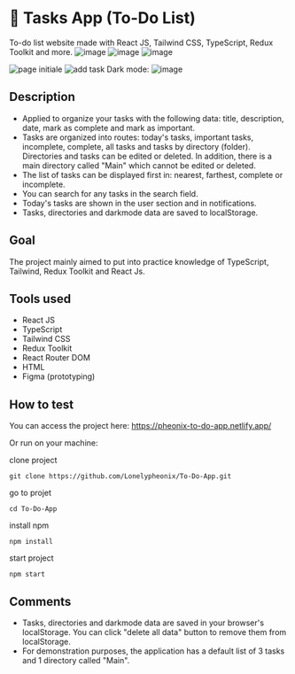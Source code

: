 # 📅 Tasks App (To-Do List)

To-do list website made with React JS, Tailwind CSS, TypeScript, Redux Toolkit and more.
![image](https://github.com/Lonelypheonix/To-Do-App/assets/55979659/cdcec2d5-6778-41f5-bdc3-4a4e2d83d295)
![image](https://github.com/Lonelypheonix/To-Do-App/assets/55979659/d67799bb-6df4-425f-b59c-b2103e5cb25b)
![image](https://github.com/Lonelypheonix/To-Do-App/assets/55979659/ddbf01cd-4ce1-4101-8f55-73ccd9c006ff)

![page initiale](https://raw.githubusercontent.com/x1-il/todo-app/main/public/To-Do%20List%20_%20All%20tasks.png)
![add task](https://user-images.githubusercontent.com/120943267/236889340-925ea5b6-7b8e-43e3-8021-d568d7e9cdf7.png)
Dark mode:
![image](https://user-images.githubusercontent.com/120943267/236889977-385bdad3-1eaf-4625-b71e-22d03e6b2731.png)

## Description

- Applied to organize your tasks with the following data: title, description, date, mark as complete and mark as important.
- Tasks are organized into routes: today's tasks, important tasks, incomplete, complete, all tasks and tasks by directory (folder). Directories and tasks can be edited or deleted. In addition, there is a main directory called "Main" which cannot be edited or deleted.
- The list of tasks can be displayed first in: nearest, farthest, complete or incomplete.
- You can search for any tasks in the search field.
- Today's tasks are shown in the user section and in notifications.
- Tasks, directories and darkmode data are saved to localStorage.

## Goal

The project mainly aimed to put into practice knowledge of TypeScript, Tailwind, Redux Toolkit and React Js.

## Tools used

- React JS
- TypeScript
- Tailwind CSS
- Redux Toolkit
- React Router DOM
- HTML
- Figma (prototyping)

## How to test

You can access the project here: https://pheonix-to-do-app.netlify.app/

Or run on your machine:

clone project
```
git clone https://github.com/Lonelypheonix/To-Do-App.git
```
go to projet
```
cd To-Do-App
```
install npm
```
npm install
```
start project
```
npm start
```

## Comments

- Tasks, directories and darkmode data are saved in your browser's localStorage. You can click "delete all data" button to remove them from localStorage.
- For demonstration purposes, the application has a default list of 3 tasks and 1 directory called "Main".
